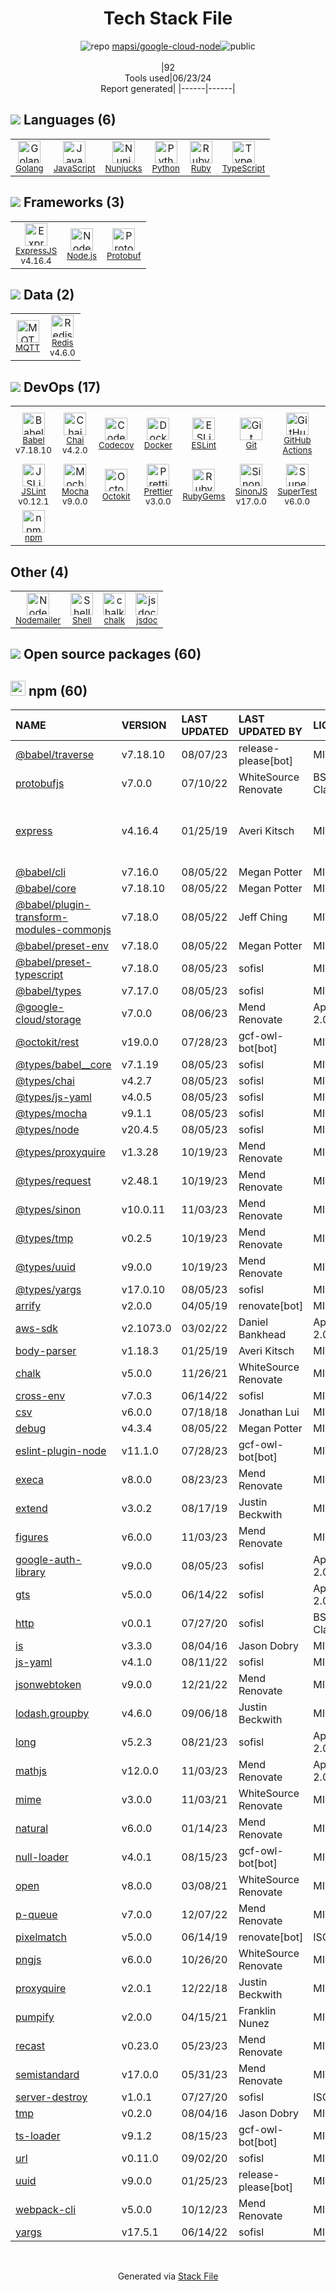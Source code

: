 <!--
&lt;--- Readme.md Snippet without images Start ---&gt;
## Tech Stack
mapsi/google-cloud-node is built on the following main stack:

- [Golang](http://golang.org/) – Languages
- [JavaScript](https://developer.mozilla.org/en-US/docs/Web/JavaScript) – Languages
- [Nunjucks](https://mozilla.github.io/nunjucks/) – Templating Languages & Extensions
- [Python](https://www.python.org) – Languages
- [Ruby](https://www.ruby-lang.org) – Languages
- [TypeScript](http://www.typescriptlang.org) – Languages
- [ExpressJS](http://expressjs.com/) – Microframeworks (Backend)
- [Node.js](http://nodejs.org/) – Frameworks (Full Stack)
- [Protobuf](https://developers.google.com/protocol-buffers/) – Serialization Frameworks
- [MQTT](http://mqtt.org/) – Message Queue
- [Redis](http://redis.io/) – In-Memory Databases
- [Babel](http://babeljs.io/) – JavaScript Compilers
- [Chai](http://chaijs.com/) – Javascript Testing Framework
- [Codecov](https://codecov.io/) – Code Coverage
- [Docker](https://www.docker.com/) – Virtual Machine Platforms & Containers
- [ESLint](http://eslint.org/) – Code Review
- [GitHub Actions](https://github.com/features/actions) – Continuous Integration
- [Google Cloud Build](https://cloud.google.com/cloud-build) – Continuous Deployment
- [JSLint](http://www.jslint.com/) – Code Review
- [Mocha](http://mochajs.org/) – Javascript Testing Framework
- [Octokit](https://github.com/octokit/octokit.net) – Tools for GitHub
- [Prettier](https://prettier.io/) – Code Review
- [SinonJS](http://sinonjs.org/) – Javascript Testing Framework
- [SuperTest](https://www.npmjs.com/package/supertest) – Javascript Testing Framework
- [Webpack](http://webpack.js.org) – JS Build Tools / JS Task Runners
- [Nodemailer](http://www.nodemailer.com/) – Transactional Email
- [Shell](https://en.wikipedia.org/wiki/Shell_script) – Shells
- [jsdoc](http://usejsdoc.org/) – Documentation as a Service & Tools

Full tech stack [here](/techstack.md)

&lt;--- Readme.md Snippet without images End ---&gt;

&lt;--- Readme.md Snippet with images Start ---&gt;
## Tech Stack
mapsi/google-cloud-node is built on the following main stack:

- <img width='25' height='25' src='https://img.stackshare.io/service/1005/O6AczwfV_400x400.png' alt='Golang'/> [Golang](http://golang.org/) – Languages
- <img width='25' height='25' src='https://img.stackshare.io/service/1209/javascript.jpeg' alt='JavaScript'/> [JavaScript](https://developer.mozilla.org/en-US/docs/Web/JavaScript) – Languages
- <img width='25' height='25' src='https://img.stackshare.io/service/1637/Microsoft.VisualStudio.Services.Icons.Default' alt='Nunjucks'/> [Nunjucks](https://mozilla.github.io/nunjucks/) – Templating Languages & Extensions
- <img width='25' height='25' src='https://img.stackshare.io/service/993/pUBY5pVj.png' alt='Python'/> [Python](https://www.python.org) – Languages
- <img width='25' height='25' src='https://img.stackshare.io/service/989/ruby.png' alt='Ruby'/> [Ruby](https://www.ruby-lang.org) – Languages
- <img width='25' height='25' src='https://img.stackshare.io/service/1612/bynNY5dJ.jpg' alt='TypeScript'/> [TypeScript](http://www.typescriptlang.org) – Languages
- <img width='25' height='25' src='https://img.stackshare.io/service/1163/hashtag.png' alt='ExpressJS'/> [ExpressJS](http://expressjs.com/) – Microframeworks (Backend)
- <img width='25' height='25' src='https://img.stackshare.io/service/1011/n1JRsFeB_400x400.png' alt='Node.js'/> [Node.js](http://nodejs.org/) – Frameworks (Full Stack)
- <img width='25' height='25' src='https://img.stackshare.io/service/4393/ma2jqJKH_400x400.png' alt='Protobuf'/> [Protobuf](https://developers.google.com/protocol-buffers/) – Serialization Frameworks
- <img width='25' height='25' src='https://img.stackshare.io/service/3670/mqtticon-large_400x400.png' alt='MQTT'/> [MQTT](http://mqtt.org/) – Message Queue
- <img width='25' height='25' src='https://img.stackshare.io/service/1031/default_cbce472cd134adc6688572f999e9122b9657d4ba.png' alt='Redis'/> [Redis](http://redis.io/) – In-Memory Databases
- <img width='25' height='25' src='https://img.stackshare.io/service/2739/-1wfGjNw.png' alt='Babel'/> [Babel](http://babeljs.io/) – JavaScript Compilers
- <img width='25' height='25' src='https://img.stackshare.io/service/1725/chai.png' alt='Chai'/> [Chai](http://chaijs.com/) – Javascript Testing Framework
- <img width='25' height='25' src='https://img.stackshare.io/service/2673/Codecov_Mark_Circle_Pink.png' alt='Codecov'/> [Codecov](https://codecov.io/) – Code Coverage
- <img width='25' height='25' src='https://img.stackshare.io/service/586/n4u37v9t_400x400.png' alt='Docker'/> [Docker](https://www.docker.com/) – Virtual Machine Platforms & Containers
- <img width='25' height='25' src='https://img.stackshare.io/service/3337/Q4L7Jncy.jpg' alt='ESLint'/> [ESLint](http://eslint.org/) – Code Review
- <img width='25' height='25' src='https://img.stackshare.io/service/11563/actions.png' alt='GitHub Actions'/> [GitHub Actions](https://github.com/features/actions) – Continuous Integration
- <img width='25' height='25' src='https://img.stackshare.io/service/9309/PoHJY3K8_400x400.jpg' alt='Google Cloud Build'/> [Google Cloud Build](https://cloud.google.com/cloud-build) – Continuous Deployment
- <img width='25' height='25' src='https://img.stackshare.io/no-img-open-source.png' alt='JSLint'/> [JSLint](http://www.jslint.com/) – Code Review
- <img width='25' height='25' src='https://img.stackshare.io/service/832/mocha.png' alt='Mocha'/> [Mocha](http://mochajs.org/) – Javascript Testing Framework
- <img width='25' height='25' src='https://img.stackshare.io/service/9827/octokit-dotnet_2.png' alt='Octokit'/> [Octokit](https://github.com/octokit/octokit.net) – Tools for GitHub
- <img width='25' height='25' src='https://img.stackshare.io/service/7035/default_66f265943abed56bcdbfca1c866a4261b1fbb063.jpg' alt='Prettier'/> [Prettier](https://prettier.io/) – Code Review
- <img width='25' height='25' src='https://img.stackshare.io/service/3509/logo.png' alt='SinonJS'/> [SinonJS](http://sinonjs.org/) – Javascript Testing Framework
- <img width='25' height='25' src='https://img.stackshare.io/no-img-open-source.png' alt='SuperTest'/> [SuperTest](https://www.npmjs.com/package/supertest) – Javascript Testing Framework
- <img width='25' height='25' src='https://img.stackshare.io/service/1682/IMG_4636.PNG' alt='Webpack'/> [Webpack](http://webpack.js.org) – JS Build Tools / JS Task Runners
- <img width='25' height='25' src='https://img.stackshare.io/service/2862/qr2-jCLr.jpg' alt='Nodemailer'/> [Nodemailer](http://www.nodemailer.com/) – Transactional Email
- <img width='25' height='25' src='https://img.stackshare.io/service/4631/default_c2062d40130562bdc836c13dbca02d318205a962.png' alt='Shell'/> [Shell](https://en.wikipedia.org/wiki/Shell_script) – Shells
- <img width='25' height='25' src='https://img.stackshare.io/service/4047/js-doc.png' alt='jsdoc'/> [jsdoc](http://usejsdoc.org/) – Documentation as a Service & Tools

Full tech stack [here](/techstack.md)

&lt;--- Readme.md Snippet with images End ---&gt;
-->
<div align="center">

# Tech Stack File
![](https://img.stackshare.io/repo.svg "repo") [mapsi/google-cloud-node](https://github.com/mapsi/google-cloud-node)![](https://img.stackshare.io/public_badge.svg "public")
<br/><br/>
|92<br/>Tools used|06/23/24 <br/>Report generated|
|------|------|
</div>

## <img src='https://img.stackshare.io/languages.svg'/> Languages (6)
<table><tr>
  <td align='center'>
  <img width='36' height='36' src='https://img.stackshare.io/service/1005/O6AczwfV_400x400.png' alt='Golang'>
  <br>
  <sub><a href="http://golang.org/">Golang</a></sub>
  <br>
  <sub></sub>
</td>

<td align='center'>
  <img width='36' height='36' src='https://img.stackshare.io/service/1209/javascript.jpeg' alt='JavaScript'>
  <br>
  <sub><a href="https://developer.mozilla.org/en-US/docs/Web/JavaScript">JavaScript</a></sub>
  <br>
  <sub></sub>
</td>

<td align='center'>
  <img width='36' height='36' src='https://img.stackshare.io/service/1637/Microsoft.VisualStudio.Services.Icons.Default' alt='Nunjucks'>
  <br>
  <sub><a href="https://mozilla.github.io/nunjucks/">Nunjucks</a></sub>
  <br>
  <sub></sub>
</td>

<td align='center'>
  <img width='36' height='36' src='https://img.stackshare.io/service/993/pUBY5pVj.png' alt='Python'>
  <br>
  <sub><a href="https://www.python.org">Python</a></sub>
  <br>
  <sub></sub>
</td>

<td align='center'>
  <img width='36' height='36' src='https://img.stackshare.io/service/989/ruby.png' alt='Ruby'>
  <br>
  <sub><a href="https://www.ruby-lang.org">Ruby</a></sub>
  <br>
  <sub></sub>
</td>

<td align='center'>
  <img width='36' height='36' src='https://img.stackshare.io/service/1612/bynNY5dJ.jpg' alt='TypeScript'>
  <br>
  <sub><a href="http://www.typescriptlang.org">TypeScript</a></sub>
  <br>
  <sub></sub>
</td>

</tr>
</table>

## <img src='https://img.stackshare.io/frameworks.svg'/> Frameworks (3)
<table><tr>
  <td align='center'>
  <img width='36' height='36' src='https://img.stackshare.io/service/1163/hashtag.png' alt='ExpressJS'>
  <br>
  <sub><a href="http://expressjs.com/">ExpressJS</a></sub>
  <br>
  <sub>v4.16.4</sub>
</td>

<td align='center'>
  <img width='36' height='36' src='https://img.stackshare.io/service/1011/n1JRsFeB_400x400.png' alt='Node.js'>
  <br>
  <sub><a href="http://nodejs.org/">Node.js</a></sub>
  <br>
  <sub></sub>
</td>

<td align='center'>
  <img width='36' height='36' src='https://img.stackshare.io/service/4393/ma2jqJKH_400x400.png' alt='Protobuf'>
  <br>
  <sub><a href="https://developers.google.com/protocol-buffers/">Protobuf</a></sub>
  <br>
  <sub></sub>
</td>

</tr>
</table>

## <img src='https://img.stackshare.io/databases.svg'/> Data (2)
<table><tr>
  <td align='center'>
  <img width='36' height='36' src='https://img.stackshare.io/service/3670/mqtticon-large_400x400.png' alt='MQTT'>
  <br>
  <sub><a href="http://mqtt.org/">MQTT</a></sub>
  <br>
  <sub></sub>
</td>

<td align='center'>
  <img width='36' height='36' src='https://img.stackshare.io/service/1031/default_cbce472cd134adc6688572f999e9122b9657d4ba.png' alt='Redis'>
  <br>
  <sub><a href="http://redis.io/">Redis</a></sub>
  <br>
  <sub>v4.6.0</sub>
</td>

</tr>
</table>

## <img src='https://img.stackshare.io/devops.svg'/> DevOps (17)
<table><tr>
  <td align='center'>
  <img width='36' height='36' src='https://img.stackshare.io/service/2739/-1wfGjNw.png' alt='Babel'>
  <br>
  <sub><a href="http://babeljs.io/">Babel</a></sub>
  <br>
  <sub>v7.18.10</sub>
</td>

<td align='center'>
  <img width='36' height='36' src='https://img.stackshare.io/service/1725/chai.png' alt='Chai'>
  <br>
  <sub><a href="http://chaijs.com/">Chai</a></sub>
  <br>
  <sub>v4.2.0</sub>
</td>

<td align='center'>
  <img width='36' height='36' src='https://img.stackshare.io/service/2673/Codecov_Mark_Circle_Pink.png' alt='Codecov'>
  <br>
  <sub><a href="https://codecov.io/">Codecov</a></sub>
  <br>
  <sub></sub>
</td>

<td align='center'>
  <img width='36' height='36' src='https://img.stackshare.io/service/586/n4u37v9t_400x400.png' alt='Docker'>
  <br>
  <sub><a href="https://www.docker.com/">Docker</a></sub>
  <br>
  <sub></sub>
</td>

<td align='center'>
  <img width='36' height='36' src='https://img.stackshare.io/service/3337/Q4L7Jncy.jpg' alt='ESLint'>
  <br>
  <sub><a href="http://eslint.org/">ESLint</a></sub>
  <br>
  <sub></sub>
</td>

<td align='center'>
  <img width='36' height='36' src='https://img.stackshare.io/service/1046/git.png' alt='Git'>
  <br>
  <sub><a href="http://git-scm.com/">Git</a></sub>
  <br>
  <sub></sub>
</td>

<td align='center'>
  <img width='36' height='36' src='https://img.stackshare.io/service/11563/actions.png' alt='GitHub Actions'>
  <br>
  <sub><a href="https://github.com/features/actions">GitHub Actions</a></sub>
  <br>
  <sub></sub>
</td>

<td align='center'>
  <img width='36' height='36' src='https://img.stackshare.io/service/9309/PoHJY3K8_400x400.jpg' alt='Google Cloud Build'>
  <br>
  <sub><a href="https://cloud.google.com/cloud-build">Google Cloud Build</a></sub>
  <br>
  <sub></sub>
</td>

</tr>
<tr>
  <td align='center'>
  <img width='36' height='36' src='https://img.stackshare.io/no-img-open-source.png' alt='JSLint'>
  <br>
  <sub><a href="http://www.jslint.com/">JSLint</a></sub>
  <br>
  <sub>v0.12.1</sub>
</td>

<td align='center'>
  <img width='36' height='36' src='https://img.stackshare.io/service/832/mocha.png' alt='Mocha'>
  <br>
  <sub><a href="http://mochajs.org/">Mocha</a></sub>
  <br>
  <sub>v9.0.0</sub>
</td>

<td align='center'>
  <img width='36' height='36' src='https://img.stackshare.io/service/9827/octokit-dotnet_2.png' alt='Octokit'>
  <br>
  <sub><a href="https://github.com/octokit/octokit.net">Octokit</a></sub>
  <br>
  <sub></sub>
</td>

<td align='center'>
  <img width='36' height='36' src='https://img.stackshare.io/service/7035/default_66f265943abed56bcdbfca1c866a4261b1fbb063.jpg' alt='Prettier'>
  <br>
  <sub><a href="https://prettier.io/">Prettier</a></sub>
  <br>
  <sub>v3.0.0</sub>
</td>

<td align='center'>
  <img width='36' height='36' src='https://img.stackshare.io/service/12795/5jL6-BA5_400x400.jpeg' alt='RubyGems'>
  <br>
  <sub><a href="https://rubygems.org/">RubyGems</a></sub>
  <br>
  <sub></sub>
</td>

<td align='center'>
  <img width='36' height='36' src='https://img.stackshare.io/service/3509/logo.png' alt='SinonJS'>
  <br>
  <sub><a href="http://sinonjs.org/">SinonJS</a></sub>
  <br>
  <sub>v17.0.0</sub>
</td>

<td align='center'>
  <img width='36' height='36' src='https://img.stackshare.io/no-img-open-source.png' alt='SuperTest'>
  <br>
  <sub><a href="https://www.npmjs.com/package/supertest">SuperTest</a></sub>
  <br>
  <sub>v6.0.0</sub>
</td>

<td align='center'>
  <img width='36' height='36' src='https://img.stackshare.io/service/1682/IMG_4636.PNG' alt='Webpack'>
  <br>
  <sub><a href="http://webpack.js.org">Webpack</a></sub>
  <br>
  <sub>v5.36.2</sub>
</td>

</tr>
<tr>
  <td align='center'>
  <img width='36' height='36' src='https://img.stackshare.io/service/1120/lejvzrnlpb308aftn31u.png' alt='npm'>
  <br>
  <sub><a href="https://www.npmjs.com/">npm</a></sub>
  <br>
  <sub></sub>
</td>

</tr>
</table>

## Other (4)
<table><tr>
  <td align='center'>
  <img width='36' height='36' src='https://img.stackshare.io/service/2862/qr2-jCLr.jpg' alt='Nodemailer'>
  <br>
  <sub><a href="http://www.nodemailer.com/">Nodemailer</a></sub>
  <br>
  <sub></sub>
</td>

<td align='center'>
  <img width='36' height='36' src='https://img.stackshare.io/service/4631/default_c2062d40130562bdc836c13dbca02d318205a962.png' alt='Shell'>
  <br>
  <sub><a href="https://en.wikipedia.org/wiki/Shell_script">Shell</a></sub>
  <br>
  <sub></sub>
</td>

<td align='center'>
  <img width='36' height='36' src='https://img.stackshare.io/service/8072/13122722.png' alt='chalk'>
  <br>
  <sub><a href="https://github.com/chalk/chalk">chalk</a></sub>
  <br>
  <sub></sub>
</td>

<td align='center'>
  <img width='36' height='36' src='https://img.stackshare.io/service/4047/js-doc.png' alt='jsdoc'>
  <br>
  <sub><a href="http://usejsdoc.org/">jsdoc</a></sub>
  <br>
  <sub></sub>
</td>

</tr>
</table>


## <img src='https://img.stackshare.io/group.svg' /> Open source packages (60)</h2>

## <img width='24' height='24' src='https://img.stackshare.io/service/1120/lejvzrnlpb308aftn31u.png'/> npm (60)

|NAME|VERSION|LAST UPDATED|LAST UPDATED BY|LICENSE|VULNERABILITIES|
|:------|:------|:------|:------|:------|:------|
|[@babel/traverse](https://www.npmjs.com/@babel/traverse)|v7.18.10|08/07/23|release-please[bot] |MIT|[CVE-2023-45133](https://github.com/advisories/GHSA-67hx-6x53-jw92) (Critical)|
|[protobufjs](https://www.npmjs.com/protobufjs)|v7.0.0|07/10/22|WhiteSource Renovate |BSD-3-Clause|[CVE-2023-36665](https://github.com/advisories/GHSA-h755-8qp9-cq85) (Critical)|
|[express](https://www.npmjs.com/express)|v4.16.4|01/25/19|Averi Kitsch |MIT|[CVE-2022-24999](https://github.com/advisories/GHSA-hrpp-h998-j3pp) (High)<br/>[CVE-2024-29041](https://github.com/advisories/GHSA-rv95-896h-c2vc) (Moderate)|
|[@babel/cli](https://www.npmjs.com/@babel/cli)|v7.16.0|08/05/22|Megan Potter |MIT|N/A|
|[@babel/core](https://www.npmjs.com/@babel/core)|v7.18.10|08/05/22|Megan Potter |MIT|N/A|
|[@babel/plugin-transform-modules-commonjs](https://www.npmjs.com/@babel/plugin-transform-modules-commonjs)|v7.18.0|08/05/22|Jeff Ching |MIT|N/A|
|[@babel/preset-env](https://www.npmjs.com/@babel/preset-env)|v7.18.0|08/05/22|Megan Potter |MIT|N/A|
|[@babel/preset-typescript](https://www.npmjs.com/@babel/preset-typescript)|v7.18.0|08/05/23|sofisl |MIT|N/A|
|[@babel/types](https://www.npmjs.com/@babel/types)|v7.17.0|08/05/23|sofisl |MIT|N/A|
|[@google-cloud/storage](https://www.npmjs.com/@google-cloud/storage)|v7.0.0|08/06/23|Mend Renovate |Apache-2.0|N/A|
|[@octokit/rest](https://www.npmjs.com/@octokit/rest)|v19.0.0|07/28/23|gcf-owl-bot[bot] |MIT|N/A|
|[@types/babel__core](https://www.npmjs.com/@types/babel__core)|v7.1.19|08/05/23|sofisl |MIT|N/A|
|[@types/chai](https://www.npmjs.com/@types/chai)|v4.2.7|08/05/23|sofisl |MIT|N/A|
|[@types/js-yaml](https://www.npmjs.com/@types/js-yaml)|v4.0.5|08/05/23|sofisl |MIT|N/A|
|[@types/mocha](https://www.npmjs.com/@types/mocha)|v9.1.1|08/05/23|sofisl |MIT|N/A|
|[@types/node](https://www.npmjs.com/@types/node)|v20.4.5|08/05/23|sofisl |MIT|N/A|
|[@types/proxyquire](https://www.npmjs.com/@types/proxyquire)|v1.3.28|10/19/23|Mend Renovate |MIT|N/A|
|[@types/request](https://www.npmjs.com/@types/request)|v2.48.1|10/19/23|Mend Renovate |MIT|N/A|
|[@types/sinon](https://www.npmjs.com/@types/sinon)|v10.0.11|11/03/23|Mend Renovate |MIT|N/A|
|[@types/tmp](https://www.npmjs.com/@types/tmp)|v0.2.5|10/19/23|Mend Renovate |MIT|N/A|
|[@types/uuid](https://www.npmjs.com/@types/uuid)|v9.0.0|10/19/23|Mend Renovate |MIT|N/A|
|[@types/yargs](https://www.npmjs.com/@types/yargs)|v17.0.10|08/05/23|sofisl |MIT|N/A|
|[arrify](https://www.npmjs.com/arrify)|v2.0.0|04/05/19|renovate[bot] |MIT|N/A|
|[aws-sdk](https://www.npmjs.com/aws-sdk)|v2.1073.0|03/02/22|Daniel Bankhead |Apache-2.0|N/A|
|[body-parser](https://www.npmjs.com/body-parser)|v1.18.3|01/25/19|Averi Kitsch |MIT|N/A|
|[chalk](https://www.npmjs.com/chalk)|v5.0.0|11/26/21|WhiteSource Renovate |MIT|N/A|
|[cross-env](https://www.npmjs.com/cross-env)|v7.0.3|06/14/22|sofisl |MIT|N/A|
|[csv](https://www.npmjs.com/csv)|v6.0.0|07/18/18|Jonathan Lui |MIT|N/A|
|[debug](https://www.npmjs.com/debug)|v4.3.4|08/05/22|Megan Potter |MIT|N/A|
|[eslint-plugin-node](https://www.npmjs.com/eslint-plugin-node)|v11.1.0|07/28/23|gcf-owl-bot[bot] |MIT|N/A|
|[execa](https://www.npmjs.com/execa)|v8.0.0|08/23/23|Mend Renovate |MIT|N/A|
|[extend](https://www.npmjs.com/extend)|v3.0.2|08/17/19|Justin Beckwith |MIT|N/A|
|[figures](https://www.npmjs.com/figures)|v6.0.0|11/03/23|Mend Renovate |MIT|N/A|
|[google-auth-library](https://www.npmjs.com/google-auth-library)|v9.0.0|08/05/23|sofisl |Apache-2.0|N/A|
|[gts](https://www.npmjs.com/gts)|v5.0.0|06/14/22|sofisl |Apache-2.0|N/A|
|[http](https://www.npmjs.com/http)|v0.0.1|07/27/20|sofisl |BSD-2-Clause|N/A|
|[is](https://www.npmjs.com/is)|v3.3.0|08/04/16|Jason Dobry |MIT|N/A|
|[js-yaml](https://www.npmjs.com/js-yaml)|v4.1.0|08/11/22|sofisl |MIT|N/A|
|[jsonwebtoken](https://www.npmjs.com/jsonwebtoken)|v9.0.0|12/21/22|Mend Renovate |MIT|N/A|
|[lodash.groupby](https://www.npmjs.com/lodash.groupby)|v4.6.0|09/06/18|Justin Beckwith |MIT|N/A|
|[long](https://www.npmjs.com/long)|v5.2.3|08/21/23|sofisl |Apache-2.0|N/A|
|[mathjs](https://www.npmjs.com/mathjs)|v12.0.0|11/03/23|Mend Renovate |Apache-2.0|N/A|
|[mime](https://www.npmjs.com/mime)|v3.0.0|11/03/21|WhiteSource Renovate |MIT|N/A|
|[natural](https://www.npmjs.com/natural)|v6.0.0|01/14/23|Mend Renovate |MIT|N/A|
|[null-loader](https://www.npmjs.com/null-loader)|v4.0.1|08/15/23|gcf-owl-bot[bot] |MIT|N/A|
|[open](https://www.npmjs.com/open)|v8.0.0|03/08/21|WhiteSource Renovate |MIT|N/A|
|[p-queue](https://www.npmjs.com/p-queue)|v7.0.0|12/07/22|Mend Renovate |MIT|N/A|
|[pixelmatch](https://www.npmjs.com/pixelmatch)|v5.0.0|06/14/19|renovate[bot] |ISC|N/A|
|[pngjs](https://www.npmjs.com/pngjs)|v6.0.0|10/26/20|WhiteSource Renovate |MIT|N/A|
|[proxyquire](https://www.npmjs.com/proxyquire)|v2.0.1|12/22/18|Justin Beckwith |MIT|N/A|
|[pumpify](https://www.npmjs.com/pumpify)|v2.0.0|04/15/21|Franklin Nunez |MIT|N/A|
|[recast](https://www.npmjs.com/recast)|v0.23.0|05/23/23|Mend Renovate |MIT|N/A|
|[semistandard](https://www.npmjs.com/semistandard)|v17.0.0|05/31/23|Mend Renovate |MIT|N/A|
|[server-destroy](https://www.npmjs.com/server-destroy)|v1.0.1|07/27/20|sofisl |ISC|N/A|
|[tmp](https://www.npmjs.com/tmp)|v0.2.0|08/04/16|Jason Dobry |MIT|N/A|
|[ts-loader](https://www.npmjs.com/ts-loader)|v9.1.2|08/15/23|gcf-owl-bot[bot] |MIT|N/A|
|[url](https://www.npmjs.com/url)|v0.11.0|09/02/20|sofisl |MIT|N/A|
|[uuid](https://www.npmjs.com/uuid)|v9.0.0|01/25/23|release-please[bot] |MIT|N/A|
|[webpack-cli](https://www.npmjs.com/webpack-cli)|v5.0.0|10/12/23|Mend Renovate |MIT|N/A|
|[yargs](https://www.npmjs.com/yargs)|v17.5.1|06/14/22|sofisl |MIT|N/A|

<br/>
<div align='center'>

Generated via [Stack File](https://github.com/marketplace/stack-file)
